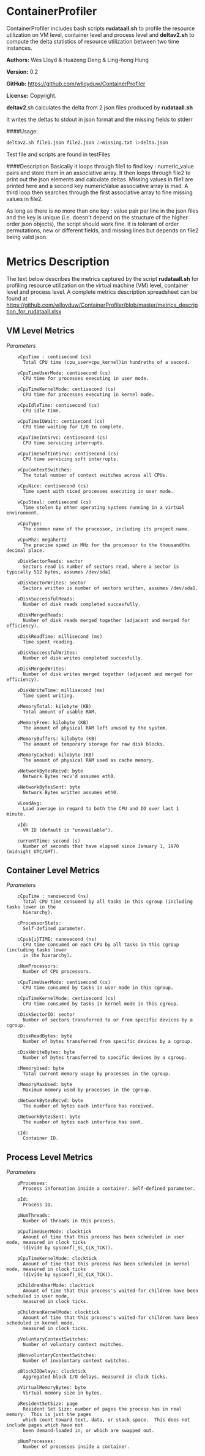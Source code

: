 # ContainerProfiler

ContainerProfiler includes bash scripts **rudataall.sh** to profile the resource utilization on VM level, container level and process level and **deltav2.sh** to compute the delta statistics of resource utilization between two time instances. 

**Authors:** Wes Lloyd & Huazeng Deng & Ling-hong Hung

**Version:** 0.2

**GitHub:**  https://github.com/wlloyduw/ContainerProfiler

**License:** Copyright.

**deltav2**.sh calculates the delta from 2 json files produced by **rudataall.sh**

It writes the deltas to stdout in json format and the missing fields to stderr

####Usage:
```bash
deltav2.sh file1.json file2.json 2>missing.txt 1>delta.json
```
Test file and scripts are found in testFiles

####Description
Basically it loops through file1 to find key : numeric_value pairs and store them in an associative array. It then loops through file2 to print out the json elements and calculate deltas. Missing values in file1 are printed here and a second key numericValue associative array is mad. A third loop then searches through the first associative array to fine missing values in file2. 

As long as there is no more than one key : value pair per line in the json files and the key is unique (i.e. doesn't depend on the structure of the higher order json objects), the script should work fine. It is tolerant of order permutations, new or different fields, and missing lines but depends on file2 being valid json.

Metrics Description 
=======

The text below describes the metrics captured by the script **rudataall.sh** for profiling resource utilization on the 
virtual machine (VM) level, container level and process level. A complete metrics description spreadsheet can be found at 
https://github.com/wlloyduw/ContainerProfiler/blob/master/metrics_description_for_rudataall.xlsx 

VM Level Metrics
----------------

  *Parameters*
    
     
        vCpuTime : centisecond (cs)
          Total CPU time (cpu_user+cpu_kernel)in hundreths of a second.
        
        vCpuTimeUserMode: centisecond (cs)
          CPU time for processes executing in user mode.
          
        vCpuTimeKernelMode: centisecond (cs)
          CPU time for processes executing in kernel mode.
          
        vCpuIdleTime: centisecond (cs)
          CPU idle time.
          
        vCpuTimeIOWait: centisecond (cs)
          CPU time waiting for I/O to complete.
        
        vCpuTimeIntSrvc: centisecond (cs)
          CPU time servicing interrupts.
          
        vCpuTimeSoftIntSrvc: centisecond (cs)
          CPU time servicing soft interrupts.
          
        vCpuContextSwitches:
          The total number of context switches across all CPUs.
          
        vCpuNice: centisecond (cs)
          Time spent with niced processes executing in user mode.
        
        vCpuSteal: centisecond (cs)
          Time stolen by other operating systems running in a virtual environment.
          
        vCpuType:
          The common name of the processor, including its project name.
        
        vCpuMhz: megahertz
          The precise speed in MHz for the processor to the thousandths decimal place.
        
        vDiskSectorReads: sector
          Sectors read is number of sectors read, where a sector is typically 512 bytes, assumes /dev/sda1
          
        vDiskSectorWrites: sector
          Sectors written is number of sectors written, assumes /dev/sda1.
        
        vDiskSuccessfulReads:
          Number of disk reads completed succesfully.
          
        vDiskMergedReads:
          Number of disk reads merged together (adjacent and merged for efficiency).
          
        vDiskReadTime: millisecond (ms)
          Time spent reading.
          
        vDiskSuccessfulWrites:
          Number of disk writes completed succesfully.
          
        vDiskMergedWrites:
          Number of disk writes merged together (adjacent and merged for efficiency).
          
        vDiskWriteTime: millisecond (ms)
          Time spent writing.
          
        vMemoryTotal: kilobyte (KB)
          Total amount of usable RAM.
        
        vMemoryFree: kilobyte (KB)
          The amount of physical RAM left unused by the system.
          
        vMemoryBuffers: kilobyte (KB)
          The amount of temporary storage for raw disk blocks.
          
        vMemoryCached: kilobyte (KB)
          The amount of physical RAM used as cache memory.
        
        vNetworkBytesRecvd: byte
          Network Bytes recv'd assumes eth0.
          
        vNetworkBytesSent: byte
          Network Bytes written assumes eth0.
        
        vLoadAvg:
          Load average in regard to both the CPU and IO over last 1 minute.
          
        vId:
          VM ID (default is "unavailable").
          
        currentTime: second (s)
          Number of seconds that have elapsed since January 1, 1970 (midnight UTC/GMT). 
          
          
Container Level Metrics
----------------

  *Parameters* 
    
        cCpuTime : nanosecond (ns)
          Total CPU time consumed by all tasks in this cgroup (including tasks lower in the 
          hierarchy).
          
        cProcessorStats:
          Self-defined parameter.
          
        cCpu${i}TIME: nanosecond (ns)
          CPU time consumed on each CPU by all tasks in this cgroup (including tasks lower 
          in the hierarchy).
          
        cNumProcessors:
          Number of CPU processors.
        
        cCpuTimeUserMode: centisecond (cs)
          CPU time consumed by tasks in user mode in this cgroup.
        
        cCpuTimeKernelMode: centisecond (cs)
          CPU time consumed by tasks in kernel mode in this cgroup.
          
        cDiskSectorIO: sector
          Number of sectors transferred to or from specific devices by a cgroup.
          
        cDiskReadBytes: byte
          Number of bytes transferred from specific devices by a cgroup.
          
        cDiskWriteBytes: byte
          Number of bytes transferred to specific devices by a cgroup.
        
        cMemoryUsed: byte
          Total current memory usage by processes in the cgroup.
          
        cMemoryMaxUsed: byte
          Maximum memory used by processes in the cgroup.
          
        cNetworkBytesRecvd: byte
          The number of bytes each interface has received.
          
        cNetworkBytesSent: byte
          The number of bytes each interface has sent.
          
        cId:
          Container ID.
        

Process Level Metrics
----------------

  *Parameters*
  
    
        pProcesses:
          Process information inside a container. Self-defined parameter.
          
        pId:
          Process ID.
          
        pNumThreads:
          Number of threads in this process.
        
        pCpuTimeUserMode: clocktick
          Amount of time that this process has been scheduled in user mode, measured in clock ticks 
          (divide by sysconf(_SC_CLK_TCK)).
          
        pCpuTimeKernelMode: clocktick
          Amount of time that this process has been scheduled in kernel mode, measured in clock ticks
          (divide by sysconf(_SC_CLK_TCK)).
          
        pChildrenUserMode: clocktick
          Amount of time that this process's waited-for children have been scheduled in user mode, 
          measured in clock ticks.
          
        pChildrenKernelMode: clocktick
          Amount of time that this process's waited-for children have been scheduled in kernel mode, 
          measured in clock ticks.
          
        pVoluntaryContextSwitches:
          Number of voluntary context switches.
          
        pNonvoluntaryContextSwitches:
          Number of involuntary context switches.
          
        pBlockIODelays: clocktick
          Aggregated block I/O delays, measured in clock ticks.
        
        pVirtualMemoryBytes: byte
          Virtual memory size in bytes.
          
        pResidentSetSize: page
          Resident Set Size: number of pages the process has in real memory.  This is just the pages 
          which count toward text, data, or stack space.  This does not include pages which have not
          been demand-loaded in, or which are swapped out.
        
        pNumProcesses:
          Number of processes inside a container.
